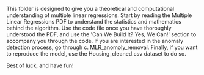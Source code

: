 This folder is designed to give you a theoretical and computational understanding of multiple linear regressions.
Start by reading the Multiple Linear Regressions PDF to understand the statistics and mathematics behind the algorithm. Use the code file once you have thoroughly understood the PDF, and use the 'Can We Build it? Yes, We Can!' section to accompany you through the code. If you are interested in the anomaly detection process, go through c. MLR_anomoly_removal. Finally, if you want to reproduce the model, use the Housing_cleaned.csv dataset to do so.

Best of luck, and have fun!
